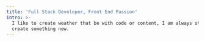 ```yaml
---
title: 'Full Stack Developer, Front End Passion'
intro: >-
  I like to create weather that be with code or content, I am always striving to
  create something new.
---
```


